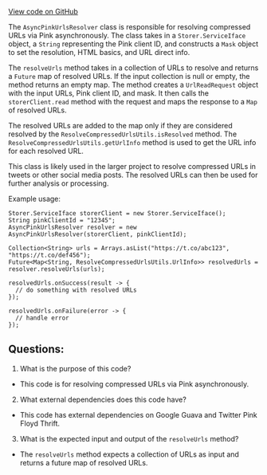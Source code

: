 [View code on GitHub](https://github.com/misbahsy/the-algorithm/src/java/com/twitter/search/ingester/pipeline/twitter/AsyncPinkUrlsResolver.java)

The `AsyncPinkUrlsResolver` class is responsible for resolving compressed URLs via Pink asynchronously. The class takes in a `Storer.ServiceIface` object, a `String` representing the Pink client ID, and constructs a `Mask` object to set the resolution, HTML basics, and URL direct info. 

The `resolveUrls` method takes in a collection of URLs to resolve and returns a `Future` map of resolved URLs. If the input collection is null or empty, the method returns an empty map. The method creates a `UrlReadRequest` object with the input URLs, Pink client ID, and mask. It then calls the `storerClient.read` method with the request and maps the response to a `Map` of resolved URLs. 

The resolved URLs are added to the map only if they are considered resolved by the `ResolveCompressedUrlsUtils.isResolved` method. The `ResolveCompressedUrlsUtils.getUrlInfo` method is used to get the URL info for each resolved URL. 

This class is likely used in the larger project to resolve compressed URLs in tweets or other social media posts. The resolved URLs can then be used for further analysis or processing. 

Example usage:
```
Storer.ServiceIface storerClient = new Storer.ServiceIface();
String pinkClientId = "12345";
AsyncPinkUrlsResolver resolver = new AsyncPinkUrlsResolver(storerClient, pinkClientId);

Collection<String> urls = Arrays.asList("https://t.co/abc123", "https://t.co/def456");
Future<Map<String, ResolveCompressedUrlsUtils.UrlInfo>> resolvedUrls = resolver.resolveUrls(urls);

resolvedUrls.onSuccess(result -> {
  // do something with resolved URLs
});

resolvedUrls.onFailure(error -> {
  // handle error
});
```
## Questions: 
 1. What is the purpose of this code?
- This code is for resolving compressed URLs via Pink asynchronously.

2. What external dependencies does this code have?
- This code has external dependencies on Google Guava and Twitter Pink Floyd Thrift.

3. What is the expected input and output of the `resolveUrls` method?
- The `resolveUrls` method expects a collection of URLs as input and returns a future map of resolved URLs.
